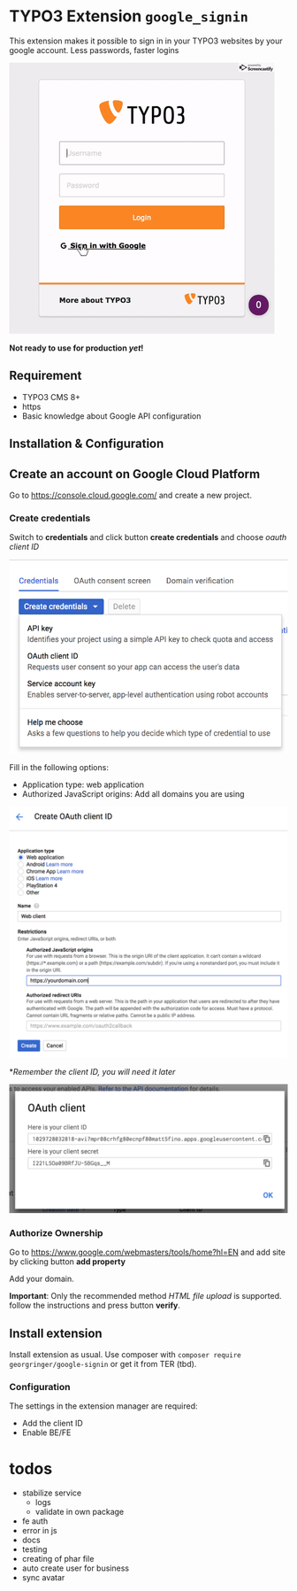 # TYPO3 Extension `google_signin`

This extension makes it possible to sign in in your TYPO3 websites by your google account. Less passwords, faster logins

![google_signin.gif](Resources/Public/Documentation/Screenshots/google_signin.gif)

**Not ready to use for production *yet*!**

## Requirement

- TYPO3 CMS 8+
- https
- Basic knowledge about Google API configuration

## Installation & Configuration

## Create an account on Google Cloud Platform

Go to https://console.cloud.google.com/ and create a new project.

### Create credentials

Switch to **credentials** and click button **create credentials** and choose *oauth client ID*

![step-create-credentials.png](Resources/Public/Documentation/Screenshots/step-create-credentials.png)

Fill in the following options:

- Application type: web application
- Authorized JavaScript origins: Add all domains you are using

![step-create-client.png](Resources/Public/Documentation/Screenshots/step-create-client.png)

**Remember the client ID, you will need it later*

![step-oauth-client-created.png](Resources/Public/Documentation/Screenshots/step-oauth-client-created.png)

### Authorize Ownership

Go to https://www.google.com/webmasters/tools/home?hl=EN and add site by clicking button **add property**

Add your domain.

**Important**: Only the recommended method *HTML file upload* is supported. follow the instructions and press button **verify**.

## Install extension

Install extension as usual. Use composer with `composer require georgringer/google-signin` or get it from TER (tbd).

### Configuration

The settings in the extension manager are required:

- Add the client ID
- Enable BE/FE

# todos

- stabilize service
    - logs
    - validate in own package
- fe auth
- error in js
- docs
- testing
- creating of phar file
- auto create user for business
- sync avatar
